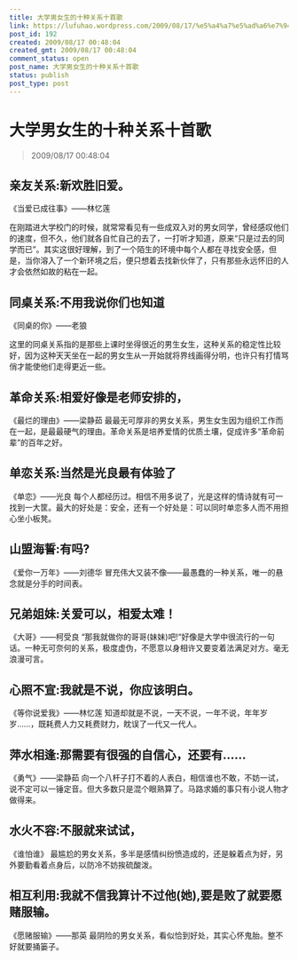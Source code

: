 ```yaml
---
title: 大学男女生的十种关系十首歌
link: https://lufuhao.wordpress.com/2009/08/17/%e5%a4%a7%e5%ad%a6%e7%94%b7%e5%a5%b3%e7%94%9f%e7%9a%84%e5%8d%81%e7%a7%8d%e5%85%b3%e7%b3%bb%e5%8d%81%e9%a6%96%e6%ad%8c/
post_id: 192
created: 2009/08/17 00:48:04
created_gmt: 2009/08/17 00:48:04
comment_status: open
post_name: 大学男女生的十种关系十首歌
status: publish
post_type: post
---
```


# 大学男女生的十种关系十首歌

> 2009/08/17 00:48:04

 

## 亲友关系:新欢胜旧爱。

《当爱已成往事》——林忆莲

在刚踏进大学校门的时候，就常常看见有一些成双入对的男女同学，曾经感叹他们的速度，但不久，他们就各自忙自己的去了，一打听才知道，原来“只是过去的同学而已”。其实这很好理解，到了一个陌生的环境中每个人都在寻找安全感，但是，当你溶入了一个新环境之后，便只想着去找新伙伴了，只有那些永远怀旧的人才会依然如故的粘在一起。

## 同桌关系:不用我说你们也知道

《同桌的你》——老狼

这里的同桌关系指的是那些上课时坐得很近的男生女生，这种关系的稳定性比较好，因为这种天天坐在一起的男女生从一开始就将界线画得分明，也许只有打情骂俏才能使他们走得更近一些。

## 革命关系:相爱好像是老师安排的，

《最烂的理由》——梁静茹 最最无可厚非的男女关系，男生女生因为组织工作而在一起，是最最硬气的理由。革命关系是培养爱情的优质土壤，促成许多“革命前辈”的百年之好。

## 单恋关系:当然是光良最有体验了

《单恋》——光良 每个人都经历过。相信不用多说了，光是这样的情诗就有可一找到一大筐。最大的好处是：安全，还有一个好处是：可以同时单恋多人而不用担心坐小板凳。

## 山盟海誓:有吗?

《爱你一万年》——刘德华 冒充伟大又装不像——最愚蠢的一种关系，唯一的悬念就是分手的时间表。

## 兄弟姐妹:关爱可以，相爱太难！

《大哥》——柯受良 “那我就做你的哥哥(妹妹)吧!“好像是大学中很流行的一句话。一种无可奈何的关系，极度虚伪，不愿意以身相许又要变着法满足对方。毫无浪漫可言。

## 心照不宣:我就是不说，你应该明白。

《等你说爱我》——林忆莲 知道却就是不说，一天不说，一年不说，年年岁岁……，既耗费人力又耗费财力，眈误了一代又一代人。

## 萍水相逢:那需要有很强的自信心，还要有......

《勇气》——梁静茹 向一个八杆子打不着的人表白，相信谁也不敢，不妨一试，说不定可以一锤定音。但大多数只是混个眼熟算了。马路求婚的事只有小说人物才做得来。

## 水火不容:不服就来试试，

《谁怕谁》 最尴尬的男女关系，多半是感情纠纷愤造成的，还是躲着点为好，另外要勤看着点身后，以防冷不妨挨硫酸泼。

## 相互利用:我就不信我算计不过他(她),要是败了就要愿赌服输。

《愿赌服输》——那英 最阴险的男女关系，看似恰到好处，其实心怀鬼胎。整不好就要捅篓子。
